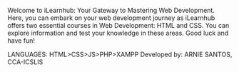 Welcome to iLearnhub: Your Gateway to Mastering Web Development. Here, you can embark on your web development journey as iLearnhub offers two essential courses in Web Development: HTML and CSS. You can explore information and test your knowledge in these areas. Good luck and have fun!


LANGUAGES: HTML>CSS>JS>PHP>XAMPP
Developed by: ARNIE SANTOS, CCA-ICSLIS
